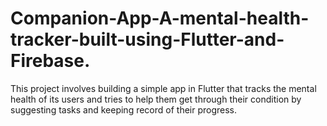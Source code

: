 # Companion-App-A-mental-health-tracker-built-using-Flutter-and-Firebase.
This project involves building a simple app in Flutter that tracks the mental health of its
users and tries to help them get through their condition by suggesting tasks and keeping
record of their progress.
